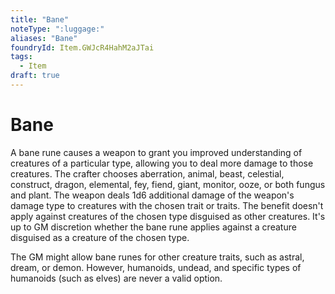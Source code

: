 ```yaml
---
title: "Bane"
noteType: ":luggage:"
aliases: "Bane"
foundryId: Item.GWJcR4HahM2aJTai
tags:
  - Item
draft: true
---
```


# Bane

A bane rune causes a weapon to grant you improved understanding of creatures of a particular type, allowing you to deal more damage to those creatures. The crafter chooses aberration, animal, beast, celestial, construct, dragon, elemental, fey, fiend, giant, monitor, ooze, or both fungus and plant. The weapon deals 1d6 additional damage of the weapon's damage type to creatures with the chosen trait or traits. The benefit doesn't apply against creatures of the chosen type disguised as other creatures. It's up to GM discretion whether the bane rune applies against a creature disguised as a creature of the chosen type.

The GM might allow bane runes for other creature traits, such as astral, dream, or demon. However, humanoids, undead, and specific types of humanoids (such as elves) are never a valid option.
